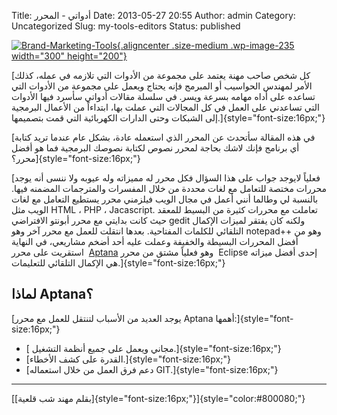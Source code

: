 Title: أدواتي - المحرر
Date: 2013-05-27 20:55
Author: admin
Category: Uncategorized
Slug: my-tools-editors
Status: published

[![Brand-Marketing-Tools](http://mycodee.com/wp-content/uploads/2013/05/Brand-Marketing-Tools-300x200.jpg){.aligncenter .size-medium .wp-image-235 width="300" height="200"}](http://mycodee.com/wp-content/uploads/2013/05/Brand-Marketing-Tools.jpg)

[كل شخص صاحب مهنة يعتمد على مجموعة من الأدوات التي تلازمه في عمله، كذلك الأمر لمهندس الحواسيب أو المبرمج فإنه يحتاج ويعمل على مجموعة من الأدوات التي تساعده على أداه مهامه بسرعة ويسر. في سلسلة مقالات أدواتي سأسرد فيها الأدوات التي تساعدني على العمل في كل المجالات التي عملت بها، ابتداءاً من الأعمال البرمجية إلى الشبكات وحتى الدارات الكهربائية التي قمت بتصميمها.]{style="font-size:16px;"}

[في هذه المقالة سأتحدث عن المحرر الذي استعمله عادة، بشكل عام عندما تريد كتابة أي برنامج فإنك لاشك بحاجة لمحرر نصوص لكتابة نصوصك البرمجية فما هو أفضل محرر؟]{style="font-size:16px;"}

[فعلياً لايوجد جواب على هذا السؤال فكل محرر له مميزاته وله عيوبه ولا ننسى أنه يوجد محررات مختصة للتعامل مع لغات محددة من خلال المفسرات والمترجمات المضمنه فيها. بالنسبة لي وطالما أنني أعمل في مجال الويب فيلزمني محرر يستطيع التعامل مع لغات الويب مثل HTML ، PHP ، Jacascript. تعاملت مع محررات كثيرة من البسيط للمعقد حيث كانت بدايتي مع محرر أبونتو الافتراضي gedit ولكنه كان يفتقر لميزات الإكمال التلقائي للكلمات المفتاحية. بعدها انتقلت للعمل مع محرر آخر وهو notepad++ وهو من أفضل المحررات البسيطة والخفيفة وعملت عليه أحد أضخم مشاريعي، في النهاية استقريت على محرر  [Aptana](http://www.aptana.com/) وهو فعلياً مشتق من محرر  Eclipse إحدى أفضل ميزاته هي الإكمال التلقائي للتعليمات.]{style="font-size:16px;"}

لماذا Aptana؟ 
-------------

[يوجد العديد من الأسباب لتنتقل للعمل مع محرر Aptana أهمها:]{style="font-size:16px;"}

-   [ مجاني ويعمل على جميع أنظمة التشغيل.]{style="font-size:16px;"}
-   [القدرة على كشف الأخطاء.]{style="font-size:16px;"}
-   [دعم فرق العمل من خلال استعماله GIT.]{style="font-size:16px;"}

-----------------------

[[بقلم مهند شب قلعية]{style="font-size:16px;"}]{style="color:#800080;"}
